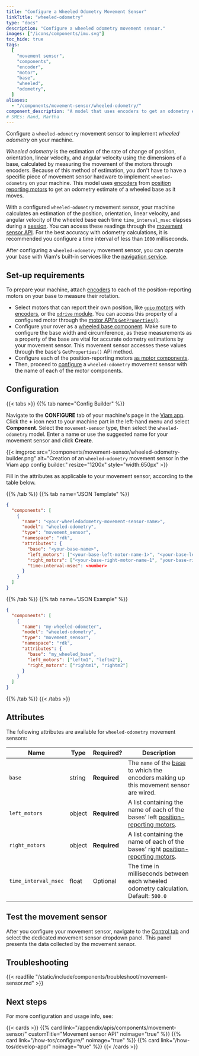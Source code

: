 ```yaml
---
title: "Configure a Wheeled Odometry Movement Sensor"
linkTitle: "wheeled-odometry"
type: "docs"
description: "Configure a wheeled odometry movement sensor."
images: ["/icons/components/imu.svg"]
toc_hide: true
tags:
  [
    "movement sensor",
    "components",
    "encoder",
    "motor",
    "base",
    "wheeled",
    "odometry",
  ]
aliases:
  - "/components/movement-sensor/wheeled-odometry/"
component_description: "A model that uses encoders to get an odometry estimate from a wheeled base."
# SMEs: Rand, Martha
---
```


Configure a `wheeled-odometry` movement sensor to implement _wheeled odometry_ on your machine.

_Wheeled odometry_ is the estimation of the rate of change of position, orientation, linear velocity, and angular velocity using the dimensions of a base, calculated by measuring the movement of the motors through encoders.
Because of this method of estimation, you don't have to have a specific piece of movement sensor hardware to implement `wheeled-odometry` on your machine.
This model uses [encoders](/components/encoder/) from [position reporting motors](/components/motor/) to get an odometry estimate of a wheeled base as it moves.

With a configured `wheeled-odometry` movement sensor, your machine calculates an estimation of the position, orientation, linear velocity, and angular velocity of the wheeled base each time `time_interval_msec` elapses during a [session](/appendix/apis/sessions/).
You can access these readings through the [movement sensor API](/appendix/apis/components/movement-sensor/#api).
For the best accuracy with odometry calculations, it is recommended you configure a time interval of less than `1000` milliseconds.

After configuring a `wheeled-odometry` movement sensor, you can operate your base with Viam's built-in services like the [navigation service](/services/navigation/).

## Set-up requirements

To prepare your machine, attach [encoders](/components/encoder/) to each of the position-reporting motors on your base to measure their rotation.

- Select motors that can report their own position, like [`gpio` motors](/components/motor/gpio/) with [encoders](/components/encoder/#configuration), or the [`odrive` module](https://github.com/viam-modules/odrive).
  You can access this property of a configured motor through the [motor API's `GetProperties()`](/appendix/apis/components/motor/#getproperties).
- Configure your rover as a [wheeled base component](/components/base/wheeled/).
  Make sure to configure the base width and circumference, as these measurements as a property of the base are vital for accurate odometry estimations by your movement sensor.
  This movement sensor accesses these values through the base's `GetProperties()` API method.
- Configure each of the position-reporting motors [as motor components](/components/motor/).
- Then, proceed to [configure](#configuration) a `wheeled-odometry` movement sensor with the name of each of the motor components.

## Configuration

{{< tabs >}}
{{% tab name="Config Builder" %}}

Navigate to the **CONFIGURE** tab of your machine's page in the [Viam app](https://app.viam.com).
Click the **+** icon next to your machine part in the left-hand menu and select **Component**.
Select the `movement-sensor` type, then select the `wheeled-odometry` model.
Enter a name or use the suggested name for your movement sensor and click **Create**.

{{< imgproc src="/components/movement-sensor/wheeled-odometry-builder.png" alt="Creation of an `wheeled-odometry` movement sensor in the Viam app config builder." resize="1200x" style="width:650px" >}}

Fill in the attributes as applicable to your movement sensor, according to the table below.

{{% /tab %}}
{{% tab name="JSON Template" %}}

```json {class="line-numbers linkable-line-numbers"}
{
  "components": [
    {
      "name": "<your-wheeledodometry-movement-sensor-name>",
      "model": "wheeled-odometry",
      "type": "movement_sensor",
      "namespace": "rdk",
      "attributes": {
        "base": "<your-base-name>",
        "left_motors": ["<your-base-left-motor-name-1>", "<your-base-left-motor-name-2>"],
        "right_motors": ["<your-base-right-motor-name-1", "your-base-right-motor-name-2>"],
        "time-interval-msec": <number>
      }
    }
  ]
}
```

{{% /tab %}}
{{% tab name="JSON Example" %}}

```json {class="line-numbers linkable-line-numbers"}
{
  "components": [
    {
      "name": "my-wheeled-odometer",
      "model": "wheeled-odometry",
      "type": "movement_sensor",
      "namespace": "rdk",
      "attributes": {
        "base": "my_wheeled_base",
        "left_motors": ["leftm1", "leftm2"],
        "right_motors": ["rightm1", "rightm2"]
      }
    }
  ]
}
```

{{% /tab %}}
{{< /tabs >}}

## Attributes

The following attributes are available for `wheeled-odometry` movement sensors:

<!-- prettier-ignore -->
| Name | Type | Required? | Description |
| ---- | ---- | --------- | ----------- |
| `base` | string | **Required** | The `name` of the [base](/components/base/) to which the encoders making up this movement sensor are wired. |
| `left_motors` | object | **Required** | A list containing the name of each of the bases' left [position-reporting motors](/components/motor/gpio/). |
| `right_motors` | object | **Required** | A list containing the name of each of the bases' right [position-reporting motors](/components/motor/gpio/). |
| `time_interval_msec` | float | Optional | The time in milliseconds between each wheeled odometry calculation.<br>Default: `500.0`</br> |

## Test the movement sensor

After you configure your movement sensor, navigate to the [Control tab](/fleet/control/) and select the dedicated movement sensor dropdown panel.
This panel presents the data collected by the movement sensor.

## Troubleshooting

{{< readfile "/static/include/components/troubleshoot/movement-sensor.md" >}}

## Next steps

For more configuration and usage info, see:

{{< cards >}}
{{% card link="/appendix/apis/components/movement-sensor/" customTitle="Movement sensor API" noimage="true" %}}
{{% card link="/how-tos/configure/" noimage="true" %}}
{{% card link="/how-tos/develop-app/" noimage="true" %}}
{{< /cards >}}
